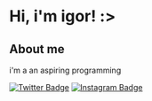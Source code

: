 # Hi, i'm igor! :>
## About me
i'm a an aspiring programming

[![Twitter Badge](https://img.shields.io/badge/-Twitter-1ca0f1?style=flat-square&labelColor=1ca0f1&logo=twitter&logoColor=white&link=https://twitter.com/indigitalvoid)](https://twitter.com/indigitalvoid)
[![Instagram Badge](https://img.shields.io/badge/instagram-%23E4405F.svg?style=flat-square&&logo=instagram&logoColor=white&link=https://instagram.com/indigitalvoid)](https://www.instagram.com/indigitalvoid/)
